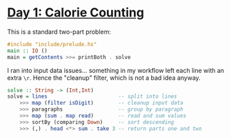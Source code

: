 # [Day 1: Calorie Counting](https://adventofcode.com/2022/day/1)

This is a standard two-part problem:

``` haskell
#include "include/prelude.hs"
main :: IO ()
main = getContents >>= printBoth . solve
```

I ran into input data issues... something in my workflow left each line with an
extra ``\r``. Hence the "cleanup" filter, which is not a bad idea anyway.

``` haskell
solve :: String -> (Int,Int)
solve = lines                       -- split into lines
    >>> map (filter isDigit)        -- cleanup input data
    >>> paragraphs                  -- group by paragraph
    >>> map (sum . map read)        -- read and sum values
    >>> sortBy (comparing Down)     -- sort descending
    >>> (,) . head <*> sum . take 3 -- return parts one and two
```
